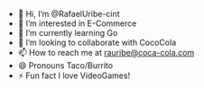 - 👋 Hi, I’m @RafaelUribe-cint
- 👀 I’m interested in E-Commerce
- 🌱 I’m currently learning Go
- 💞️ I’m looking to collaborate with CocoCola
- 📫 How to reach me at rauribe@coca-cola.com
- 😄 Pronouns Taco/Burrito
- ⚡ Fun fact I love VideoGames!

<!---
RafaelUribe-cit/RafaelUribe-cit is a ✨ special ✨ repository because its `README.md` (this file) appears on your GitHub profile.
You can click the Preview link to take a look at your changes.
--->
